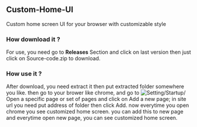 ## Custom-Home-UI
Custom home screen UI for your browser with customizable style

### How download it ?
For use, you need go to __Releases__ Section and click on last version
then just click on Source-code.zip to download.

### How use it ?
After download, you need extract it then put extracted folder somewhere you like.
then go to your brower like chrome, and go to ![Setting/Startup/](chrome://settings/onStartup)Open a specific page or set of pages and click on Add a new page; in site url you need put address of folder then click Add.
now everytime you open chrome you see customized home screen.
you can add this to new page and everytime open new page, you can see customized home screen.
